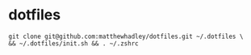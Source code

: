 # dotfiles

```
git clone git@github.com:matthewhadley/dotfiles.git ~/.dotfiles \
&& ~/.dotfiles/init.sh && . ~/.zshrc
```
